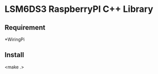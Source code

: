 # LSM6DS3 RaspberryPI C++ Library

## Requirement
*WiringPi

## Install
<make .>
<make>
<sudo make install>
<sudo ldconfig>
